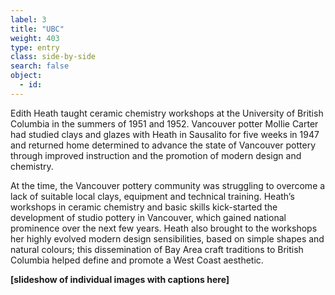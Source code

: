 ```yaml
---
label: 3
title: "UBC"
weight: 403
type: entry
class: side-by-side
search: false
object:
  - id:
---
```

Edith Heath taught ceramic chemistry workshops at the University of British Columbia in the summers of 1951 and 1952. Vancouver potter Mollie Carter had studied clays and glazes with Heath in Sausalito for five weeks in 1947 and returned home determined to advance the state of Vancouver pottery through improved instruction and the promotion of modern design and chemistry.

At the time, the Vancouver pottery community was struggling to overcome a lack of suitable local clays, equipment and technical training. Heath’s workshops in ceramic chemistry and basic skills kick-started the development of studio pottery in Vancouver, which gained national prominence over the next few years. Heath also brought to the workshops her highly evolved modern design sensibilities, based on simple shapes and natural colours; this dissemination of Bay Area craft traditions to British Columbia helped define and promote a West Coast aesthetic.

**[slideshow of individual images with captions here]**
